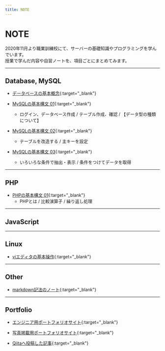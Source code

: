 ```yaml
---
title: NOTE
---
```


# NOTE
2020年11月より職業訓練校にて、サーバーの基礎知識やプログラミングを学んでいます。  
授業で学んだ内容や自習ノートを、項目ごとにまとめてみます。  

---

## Database, MySQL  
* [データベースの基本概念](note/database_01.md){:target="_blank"}  

* [MySQLの基本構文 01](note/mysql_01.md){:target="_blank"}  
  - ログイン、データベース作成 / テーブル作成、確認 / 【データ型の種類について】  

* [MySQLの基本構文 02](note/mysql_02.md){:target="_blank"}  
  - テーブルを改造する / 主キーを設定  

* [MySQLの基本構文 03](note/mysql_03.md){:target="_blank"}  
  - いろいろな条件で抽出・表示 / 条件をつけてデータを取得  

---

## PHP
* [PHPの基本構文 01](note/php_01.md){:target="_blank"}  
  - PHPとは / 比較演算子 / 繰り返し処理  

---

## JavaScript  

---

## Linux  
* [viエディタの基本操作](note/vieditor.md){:target="_blank"}  

---

## Other
* [markdown記法のノート](note/markdown.md){:target="_blank"}  

---  

## Portfolio
* [エンジニア用ポートフォリオサイト](https://shoheiphoto.github.io/00/portfolio/){:target="_blank"}  

* [写真掲載用ポートフォリオサイト](https://shoheiphoto.github.io/00/){:target="_blank"}  

* [Qiitaへ投稿した記事](https://qiita.com/suitoupen){:target="_blank"}  

